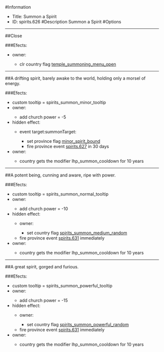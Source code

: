 #Information
 - Title: Summon a Spirit
 - ID: spirits.626
#Description
Summon a Spirit
#Options

___
##Close

###Efects:<ul><li>owner:</li><ul><li>clr country flag [temple_summoning_menu_open](../flags/temple_summoning_menu_open.md)</li></ul></ul>

___
##A drifting spirit, barely awake to the world, holding only a morsel of energy.

###Efects:<ul><li>custom tooltip = spirits_summon_minor_tooltip</li><li>owner:</li><ul><li>add church power = -5</li></ul><li>hidden effect:</li><ul><li>event target:summonTarget:</li><ul><li>set province flag [minor_spirit_bound](../flags/minor_spirit_bound.md)</li><li>fire province event [spirits.627](spirits.627_slug) in 30 days</li></ul></ul><li>owner:</li><ul><li>country gets the modifier lhp_summon_cooldown for 10 years</li></ul></ul>

___
##A potent being, cunning and aware, ripe with power.

###Efects:<ul><li>custom tooltip = spirits_summon_normal_tooltip</li><li>owner:</li><ul><li>add church power = -10</li></ul><li>hidden effect:</li><ul><li>owner:</li><ul><li>set country flag [spirits_summon_medium_random](../flags/spirits_summon_medium_random.md)</li></ul><li>fire province event [spirits.631](spirits.631_slug) immediately </li></ul><li>owner:</li><ul><li>country gets the modifier lhp_summon_cooldown for 10 years</li></ul></ul>

___
##A great spirit, gorged and furious.

###Efects:<ul><li>custom tooltip = spirits_summon_powerful_tooltip</li><li>owner:</li><ul><li>add church power = -15</li></ul><li>hidden effect:</li><ul><li>owner:</li><ul><li>set country flag [spirits_summon_powerful_random](../flags/spirits_summon_powerful_random.md)</li></ul><li>fire province event [spirits.631](spirits.631_slug) immediately </li></ul><li>owner:</li><ul><li>country gets the modifier lhp_summon_cooldown for 10 years</li></ul></ul>
